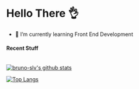 # Hello There :ok_hand:
 
- 🌱 I’m currently learning Front End Development

#### Recent Stuff
\
[![bruno-slv's github stats](https://github-readme-stats.vercel.app/api?username=bruno-slv&theme=dracula)](https://github.com/anuraghazra/github-readme-stats)


[![Top Langs](https://github-readme-stats.vercel.app/api/top-langs/?username=bruno-slv)](https://github.com/anuraghazra/github-readme-stats)
